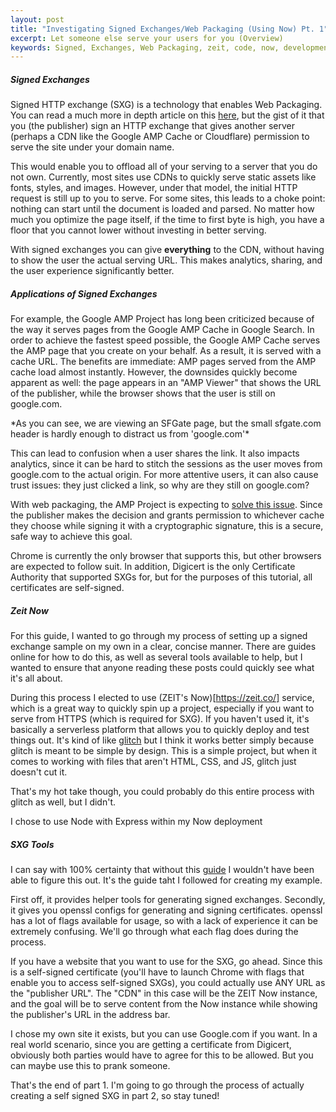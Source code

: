 ```yaml
---
layout: post
title: "Investigating Signed Exchanges/Web Packaging (Using Now) Pt. 1"
excerpt: Let someone else serve your users for you (Overview)
keywords: Signed, Exchanges, Web Packaging, zeit, code, now, development, AMP, tutorial, Phillip, Kriegel
---
```


##### Signed Exchanges

Signed HTTP exchange (SXG) is a technology that enables Web Packaging. You can read a much more in depth article on this [here](https://developers.google.com/web/updates/2018/11/signed-exchanges), but the gist of it that you (the publisher) sign an HTTP exchange that gives another server (perhaps a CDN like the Google AMP Cache or Cloudflare) permission to serve the site under your domain name.

This would enable you to offload all of your serving to a server that you do not own. Currently, most sites use CDNs to quickly serve static assets like fonts, styles, and images. However, under that model, the initial HTTP request is still up to you to serve. For some sites, this leads to a choke point: nothing can start until the document is loaded and parsed. No matter how much you optimize the page itself, if the time to first byte is high, you have a floor that you cannot lower without investing in better serving.

With signed exchanges you can give **everything** to the CDN, without having to show the user the actual serving URL. This makes analytics, sharing, and the user experience significantly better.

##### Applications of Signed Exchanges

For example, the Google AMP Project has long been criticized because of the way it serves pages from the Google AMP Cache in Google Search. In order to achieve the fastest speed possible, the Google AMP Cache serves the AMP page that you create on your behalf. As a result, it is served with a cache URL. The benefits are immediate: AMP pages served from the AMP cache load almost instantly. However, the downsides quickly become apparent as well: the page appears in an "AMP Viewer" that shows the URL of the publisher, while the browser shows that the user is still on google.com.

<amp-img width="320" height="312" layout="responsive" src="/assets/posts/signed-exchanges/amp.png"></amp-img>

<caption>*As you can see, we are viewing an SFGate page, but the small sfgate.com header is hardly enough to distract us from 'google.com'*</caption>

This can lead to confusion when a user shares the link. It also impacts analytics, since it can be hard to stitch the sessions as the user moves from google.com to the actual origin. For more attentive users, it can also cause trust issues: they just clicked a link, so why are they still on google.com?

With web packaging, the AMP Project is expecting to [solve this issue](https://blog.amp.dev/2018/05/08/a-first-look-at-using-web-packaging-to-improve-amp-urls/). Since the publisher makes the decision and grants permission to whichever cache they choose while signing it with a cryptographic signature, this is a secure, safe way to achieve this goal.

Chrome is currently the only browser that supports this, but other browsers are expected to follow suit. In addition, Digicert is the only Certificate Authority that supported SXGs for, but for the purposes of this tutorial, all certificates are self-signed.

##### Zeit Now

For this guide, I wanted to go through my process of setting up a signed exchange sample on my own in a clear, concise manner. There are guides online for how to do this, as well as several tools available to help, but I wanted to ensure that anyone reading these posts could quickly see what it's all about.

During this process I elected to use (ZEIT's Now)[https://zeit.co/] service, which is a great way to quickly spin up a project, especially if you want to serve from HTTPS (which is required for SXG). If you haven't used it, it's basically a serverless platform that allows you to quickly deploy and test things out. It's kind of like [glitch](https://glitch.com/) but I think it works better simply because glitch is meant to be simple by design. This is a simple project, but when it comes to working with files that aren't HTML, CSS, and JS, glitch just doesn't cut it.

That's my hot take though, you could probably do this entire process with glitch as well, but I didn't.

I chose to use Node with Express within my Now deployment

##### SXG Tools

I can say with 100% certainty that without this [guide](https://github.com/WICG/webpackage/tree/master/go/signedexchange#creating-our-first-signed-exchange) I wouldn't have been able to figure this out. It's the guide taht I followed for creating my example.

First off, it provides helper tools for generating signed exchanges. Secondly, it gives you openssl configs for generating and signing certificates. openssl has a lot of flags available for usage, so with a lack of experience it can be extremely confusing. We'll go through what each flag does during the process.

If you have a website that you want to use for the SXG, go ahead. Since this is a self-signed certificate (you'll have to launch Chrome with flags that enable you to access self-signed SXGs), you could actually use ANY URL as the "publisher URL". The "CDN" in this case will be the ZEIT Now instance, and the goal will be to serve content from the Now instance while showing the publisher's URL in the address bar. 

I chose my own site it exists, but you can use Google.com if you want. In a real world scenario, since you are getting a certificate from Digicert, obviously both parties would have to agree for this to be allowed. But you can maybe use this to prank someone.

That's the end of part 1. I'm going to go through the process of actually creating a self signed SXG in part 2, so stay tuned!
